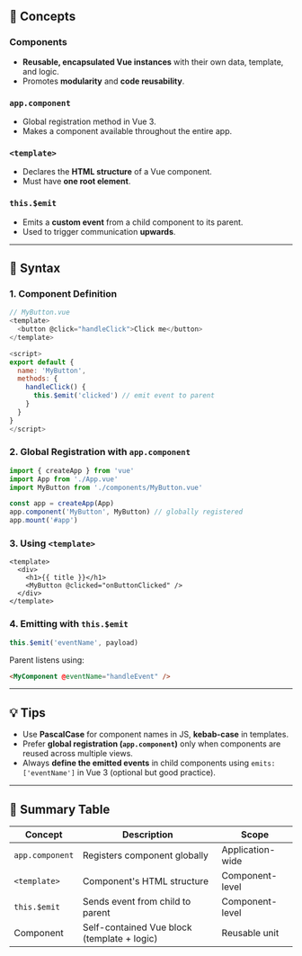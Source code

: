 ## 🧠 Concepts

### Components

* **Reusable, encapsulated Vue instances** with their own data, template, and logic.
* Promotes **modularity** and **code reusability**.

### `app.component`

* Global registration method in Vue 3.
* Makes a component available throughout the entire app.

### `<template>`

* Declares the **HTML structure** of a Vue component.
* Must have **one root element**.

### `this.$emit`

* Emits a **custom event** from a child component to its parent.
* Used to trigger communication **upwards**.

---

## 🔧 Syntax

### 1. Component Definition

```js
// MyButton.vue
<template>
  <button @click="handleClick">Click me</button>
</template>

<script>
export default {
  name: 'MyButton',
  methods: {
    handleClick() {
      this.$emit('clicked') // emit event to parent
    }
  }
}
</script>
```

### 2. Global Registration with `app.component`

```js
import { createApp } from 'vue'
import App from './App.vue'
import MyButton from './components/MyButton.vue'

const app = createApp(App)
app.component('MyButton', MyButton) // globally registered
app.mount('#app')
```

### 3. Using `<template>`

```vue
<template>
  <div>
    <h1>{{ title }}</h1>
    <MyButton @clicked="onButtonClicked" />
  </div>
</template>
```

### 4. Emitting with `this.$emit`

```js
this.$emit('eventName', payload)
```

Parent listens using:

```html
<MyComponent @eventName="handleEvent" />
```

---

## 💡 Tips

* Use **PascalCase** for component names in JS, **kebab-case** in templates.
* Prefer **global registration (`app.component`)** only when components are reused across multiple views.
* Always **define the emitted events** in child components using `emits: ['eventName']` in Vue 3 (optional but good practice).

---

## 📌 Summary Table

| Concept         | Description                                 | Scope            |
| --------------- | ------------------------------------------- | ---------------- |
| `app.component` | Registers component globally                | Application-wide |
| `<template>`    | Component's HTML structure                  | Component-level  |
| `this.$emit`    | Sends event from child to parent            | Component-level  |
| Component       | Self-contained Vue block (template + logic) | Reusable unit    |